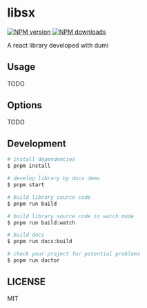 # libsx

[![NPM version](https://img.shields.io/npm/v/libsx.svg?style=flat)](https://npmjs.org/package/libsx)
[![NPM downloads](http://img.shields.io/npm/dm/libsx.svg?style=flat)](https://npmjs.org/package/libsx)

A react library developed with dumi

## Usage

TODO

## Options

TODO

## Development

```bash
# install dependencies
$ pnpm install

# develop library by docs demo
$ pnpm start

# build library source code
$ pnpm run build

# build library source code in watch mode
$ pnpm run build:watch

# build docs
$ pnpm run docs:build

# check your project for potential problems
$ pnpm run doctor
```

## LICENSE

MIT
